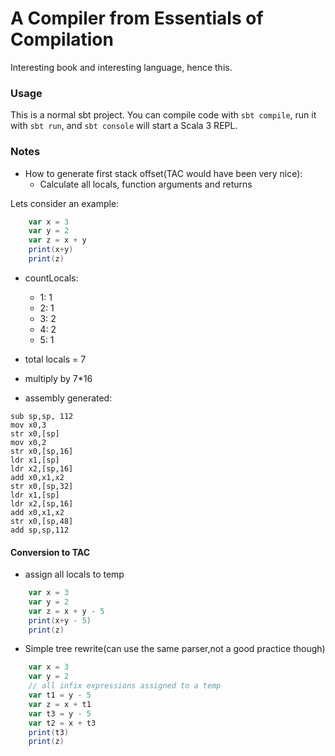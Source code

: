 # A Compiler from Essentials of Compilation

Interesting book and interesting language, hence this.

### Usage

This is a normal sbt project. You can compile code with `sbt compile`, run it with `sbt run`, and `sbt console` will start a Scala 3 REPL.


### Notes

- How to generate first stack offset(TAC would have been very nice):
    - Calculate all locals, function arguments and returns  

Lets consider an example:
```scala
    var x = 3
    var y = 2
    var z = x + y
    print(x+y)
    print(z)
```
- countLocals:
    - 1: 1
    - 2: 1
    - 3: 2
    - 4: 2
    - 5: 1

- total locals = 7

- multiply by 7*16

- assembly generated:

```arm
sub sp,sp, 112
mov x0,3
str x0,[sp]
mov x0,2
str x0,[sp,16]
ldr x1,[sp]
ldr x2,[sp,16]
add x0,x1,x2
str x0,[sp,32]
ldr x1,[sp]
ldr x2,[sp,16]
add x0,x1,x2
str x0,[sp,48]
add sp,sp,112

```


#### Conversion to TAC

- assign all locals to temp

```scala
    var x = 3
    var y = 2
    var z = x + y - 5
    print(x+y - 5)
    print(z)
```

- Simple tree rewrite(can use the same parser,not a good practice though)

```scala
    var x = 3
    var y = 2
    // all infix expressions assigned to a temp
    var t1 = y - 5
    var z = x + t1
    var t3 = y - 5
    var t2 = x + t3
    print(t3)
    print(z)
```
